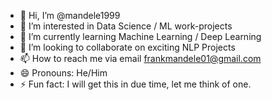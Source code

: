 - 👋 Hi, I’m @mandele1999
- 👀 I’m interested in Data Science / ML work-projects
- 🌱 I’m currently learning Machine Learning / Deep Learning
- 💞️ I’m looking to collaborate on exciting NLP Projects
- 📫 How to reach me via email frankmandele01@gmail.com
- 😄 Pronouns: He/Him
- ⚡ Fun fact: I will get this in due time, let me think of one. 

<!---
mandele1999/mandele1999 is a ✨ special ✨ repository because its `README.md` (this file) appears on your GitHub profile.
You can click the Preview link to take a look at your changes.
--->
